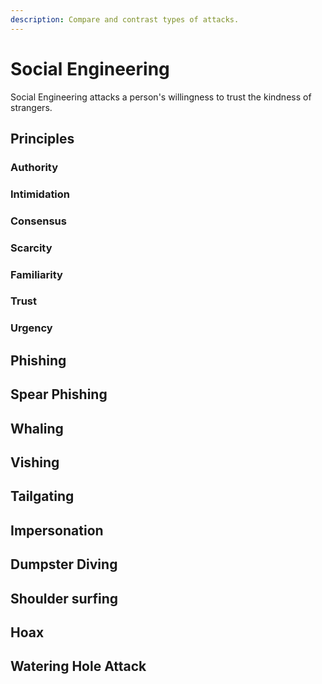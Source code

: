 ```yaml
---
description: Compare and contrast types of attacks.
---
```


# Social Engineering

Social Engineering attacks a person's willingness to trust the kindness of strangers. 

## Principles

### Authority

### Intimidation

### Consensus

### Scarcity

### Familiarity

### Trust

### Urgency

## Phishing

## Spear Phishing

## Whaling

## Vishing

## Tailgating

## Impersonation

## Dumpster Diving

## Shoulder surfing

## Hoax

## Watering Hole Attack

### 

